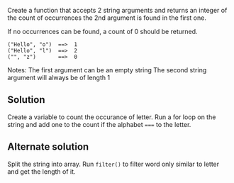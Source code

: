 Create a function that accepts 2 string arguments and returns an integer of the count of occurrences the 2nd argument is found in the first one.

If no occurrences can be found, a count of 0 should be returned.

```
("Hello", "o")  ==>  1
("Hello", "l")  ==>  2
("", "z")       ==>  0
```

Notes:
The first argument can be an empty string
The second string argument will always be of length 1

## Solution
Create a variable to count the occurance of letter. Run a for loop on the string and add one to the count if the alphabet `===` to the letter.

## Alternate solution
Split the string into array. Run `filter()` to filter word only similar to letter and get the length of it.